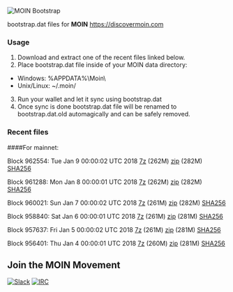 ![MOIN Bootstrap](https://i.imgur.com/KjM1jMp.jpg)

bootstrap.dat files for **MOIN** https://discovermoin.com

### Usage

1. Download and extract one of the recent files linked below.
2. Place bootstrap.dat file inside of your MOIN data directory:
 - Windows: %APPDATA%\Moin\
 - Unix/Linux: ~/.moin/
3. Run your wallet and let it sync using bootstrap.dat
4. Once sync is done bootstrap.dat file will be renamed to bootstrap.dat.old automagically and can be safely removed.


### Recent files

####For mainnet:

Block 962554: Tue Jan  9 00:00:02 UTC 2018 [7z](https://transfer.sh/CjlQJ/bootstrap.dat.20180109.7z) (262M) [zip](https://transfer.sh/3DJvA/bootstrap.dat.20180109.zip) (282M) [SHA256](https://transfer.sh/NW9fA/sha256.txt)

Block 961288: Mon Jan  8 00:00:01 UTC 2018 [7z](https://transfer.sh/kdTi7/bootstrap.dat.20180108.7z) (262M) [zip](https://transfer.sh/CuDj7/bootstrap.dat.20180108.zip) (282M) [SHA256](https://transfer.sh/RIFr9/sha256.txt)

Block 960021: Sun Jan  7 00:00:02 UTC 2018 [7z](https://transfer.sh/LX0O8/bootstrap.dat.20180107.7z) (261M) [zip](https://transfer.sh/GyUJS/bootstrap.dat.20180107.zip) (282M) [SHA256](https://transfer.sh/3t4oa/sha256.txt)

Block 958840: Sat Jan  6 00:00:01 UTC 2018 [7z](https://transfer.sh/GRyHx/bootstrap.dat.20180106.7z) (261M) [zip](https://transfer.sh/rGdHj/bootstrap.dat.20180106.zip) (281M) [SHA256](https://transfer.sh/uQK1p/sha256.txt)

Block 957637: Fri Jan  5 00:00:02 UTC 2018 [7z](https://transfer.sh/WscsG/bootstrap.dat.20180105.7z) (261M) [zip](https://transfer.sh/15PUom/bootstrap.dat.20180105.zip) (281M) [SHA256](https://transfer.sh/whLK0/sha256.txt)

Block 956401: Thu Jan  4 00:00:01 UTC 2018 [7z](https://transfer.sh/lOgXm/bootstrap.dat.20180104.7z) (260M) [zip](https://transfer.sh/RvFIg/bootstrap.dat.20180104.zip) (281M) [SHA256](https://transfer.sh/lEOCl/sha256.txt)

## Join the MOIN Movement

[![Slack](https://i.imgur.com/Xy0IEJN.png)](https://discovermoin.herokuapp.com)
[![IRC](http://i.imgur.com/amUnKGQ.png)](https://kiwiirc.com/client/irc.freenode.net/#moin-crypto)
